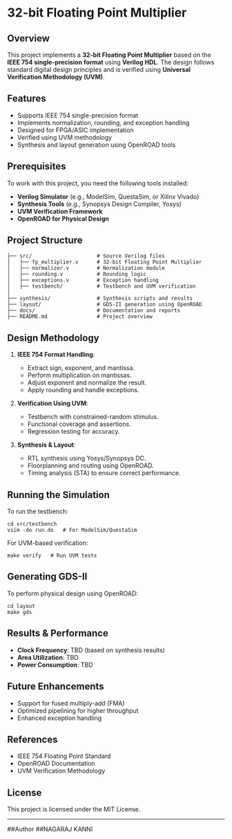 # 32-bit Floating Point Multiplier

## Overview
This project implements a **32-bit Floating Point Multiplier** based on the **IEEE 754 single-precision format** using **Verilog HDL**. The design follows standard digital design principles and is verified using **Universal Verification Methodology (UVM)**.

## Features
- Supports IEEE 754 single-precision format
- Implements normalization, rounding, and exception handling
- Designed for FPGA/ASIC implementation
- Verified using UVM methodology
- Synthesis and layout generation using OpenROAD tools

## Prerequisites
To work with this project, you need the following tools installed:

- **Verilog Simulator** (e.g., ModelSim, QuestaSim, or Xilinx Vivado)
- **Synthesis Tools** (e.g., Synopsys Design Compiler, Yosys)
- **UVM Verification Framework**
- **OpenROAD for Physical Design**

## Project Structure
```
├── src/                     # Source Verilog files
│   ├── fp_multiplier.v      # 32-bit Floating Point Multiplier
│   ├── normalizer.v         # Normalization module
│   ├── rounding.v           # Rounding logic
│   ├── exceptions.v         # Exception handling
│   ├── testbench/           # Testbench and UVM verification
│
├── synthesis/               # Synthesis scripts and results
├── layout/                  # GDS-II generation using OpenROAD
├── docs/                    # Documentation and reports
├── README.md                # Project overview
```

## Design Methodology
1. **IEEE 754 Format Handling**:
   - Extract sign, exponent, and mantissa.
   - Perform multiplication on mantissas.
   - Adjust exponent and normalize the result.
   - Apply rounding and handle exceptions.
   
2. **Verification Using UVM**:
   - Testbench with constrained-random stimulus.
   - Functional coverage and assertions.
   - Regression testing for accuracy.

3. **Synthesis & Layout**:
   - RTL synthesis using Yosys/Synopsys DC.
   - Floorplanning and routing using OpenROAD.
   - Timing analysis (STA) to ensure correct performance.

## Running the Simulation
To run the testbench:
```
cd src/testbench
vsim -do run.do   # For ModelSim/QuestaSim
```

For UVM-based verification:
```
make verify   # Run UVM tests
```

## Generating GDS-II
To perform physical design using OpenROAD:
```
cd layout
make gds
```

## Results & Performance
- **Clock Frequency**: TBD (based on synthesis results)
- **Area Utilization**: TBD
- **Power Consumption**: TBD

## Future Enhancements
- Support for fused multiply-add (FMA)
- Optimized pipelining for higher throughput
- Enhanced exception handling

## References
- IEEE 754 Floating Point Standard
- OpenROAD Documentation
- UVM Verification Methodology

## License
This project is licensed under the MIT License.

---
##Author
##NAGARAJ KANNI


